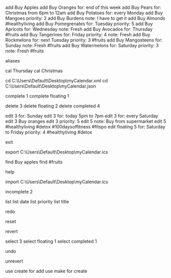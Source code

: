 <!-- Test Case For Add -->
add Buy Apples
add Buy Oranges for: end of this week
add Buy Pears for: Christmas from 6pm to 12am
add Buy Potatoes for: every Monday
add Buy Mangoes priority: 2
add Buy Burdens note: I have to get it
add Buy Almonds #healthyliving
add Buy Pomegrenates for: Tuesday priority: 5
add Buy Apricots for: Wednesday note: Fresh
add Buy Avocados for: Thursday #fruits
add Buy Tangerines for: Friday priority: 4 note: Fresh
add Buy Rockmelons for: next Tuesday priority: 3 #fruits
add Buy Mangosteens for: Sunday note: Fresh #fruits
add Buy Watermelons for: Saturday priority: 3 note: Fresh #fruits
<!-- Test Case For Aliases -->
aliases

<!-- Test Case For Cal -->
cal Thursday
cal Christmas

<!-- Test Case For Cd -->
<!-- This is for Windows users, please change the file path to that of Macintosh accordingly -->
<!-- xml for data, json for user preferences -->
cd C:\Users\Default\Desktop\myCalendar.xml
cd C:\Users\Default\Desktop\myCalendar.json

<!-- Test Case For Complete -->
complete 1
complete floating 1

<!-- Test Case For Delete -->
delete 3
delete floating 2
delete completed 4

<!-- Test Case For Edit -->
edit 3 for: Sunday
edit 3 for: today 5pm to 7pm
edit 3 for: every Saturday
edit 3 Buy oranges
edit 3 priority: 5
edit 5 note: Buy from supermarket
edit 5 #healthyliving #detox #100daysoffitness #fitspo
edit floating 5 for: Saturday to Friday priority: 4 #healthyliving #detox

<!-- Test Case For Exit -->
exit

<!-- Test Case For Export -->
<!-- Please change the directory accordingly! -->
export C:\Users\Default\Desktop\myCalendar.ics

<!-- Test Case For Find -->
find Buy apples
find #fruits

<!-- Test Case For Help -->
help

<!-- Test Case For Import -->
<!-- Please change the directory accordingly! -->
import C:\Users\Default\Desktop\myCalendar.ics

<!-- Test Case For Incomplete -->
incomplete 2

<!-- Test Case For List -->
list
list date
list priority
list title

<!-- Test Case For Redo -->
redo

<!-- Test Case For Reset -->
reset

<!-- Test Case For Revert -->
revert

<!-- Test Case For Select -->
select 3
select floating 1
select completed 1

<!-- Test Case For Undo -->
undo

<!-- Test Case For Unrevert -->
unrevert

<!-- Test Case For Use -->
use create for add
use make for create
